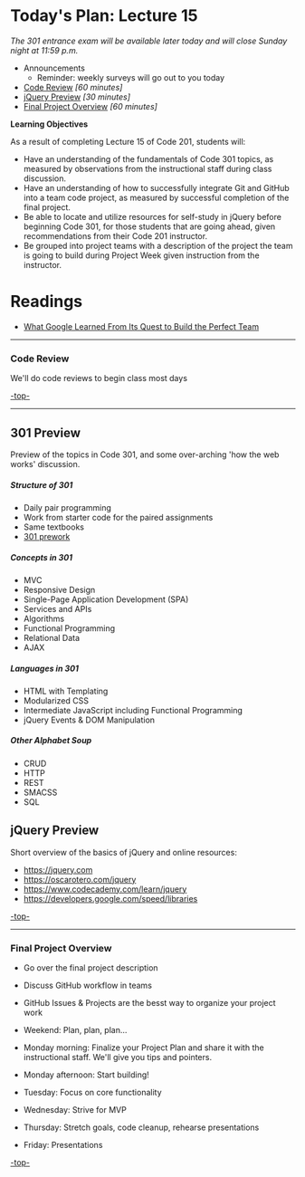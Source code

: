 <a id="top"></a>
# Today's Plan: Lecture 15

*The 301 entrance exam will be available later today and will close Sunday night at 11:59 p.m.*

- Announcements
  - Reminder: weekly surveys will go out to you today
- [Code Review](#codereview) *[60 minutes]*
- [jQuery Preview](#jquery) *[30 minutes]*
- [Final Project Overview](#project) *[60 minutes]*

**Learning Objectives**

As a result of completing Lecture 15 of Code 201, students will:
- Have an understanding of the fundamentals of Code 301 topics, as measured by observations from the instructional staff during class discussion.
- Have an understanding of how to successfully integrate Git and GitHub into a team code project, as measured by successful completion of the final project.
- Be able to locate and utilize resources for self-study in jQuery before beginning Code 301, for those students that are going ahead, given recommendations from their Code 201 instructor.
- Be grouped into project teams with a description of the project the team is going to build during Project Week given instruction from the instructor.

# Readings

- [What Google Learned From Its Quest to Build the Perfect Team](https://www.nytimes.com/2016/02/28/magazine/what-google-learned-from-its-quest-to-build-the-perfect-team.html)

---

<a id="codereview"></a>
### Code Review

We'll do code reviews to begin class most days

[-top-](#top)

---

<a id="301"></a>
## 301 Preview

Preview of the topics in Code 301, and some over-arching 'how the web works' discussion.

##### Structure of 301
- Daily pair programming
- Work from starter code for the paired assignments
- Same textbooks
- [301 prework](https://github.com/codefellows/code-301-prework)

##### Concepts in 301
- MVC
- Responsive Design
- Single-Page Application Development (SPA)
- Services and APIs
- Algorithms
- Functional Programming
- Relational Data
- AJAX

##### Languages in 301
- HTML with Templating
- Modularized CSS
- Intermediate JavaScript including Functional Programming
- jQuery Events & DOM Manipulation

##### Other Alphabet Soup
- CRUD
- HTTP
- REST
- SMACSS
- SQL

## jQuery Preview

Short overview of the basics of jQuery and online resources:

- https://jquery.com
- https://oscarotero.com/jquery
- https://www.codecademy.com/learn/jquery
- https://developers.google.com/speed/libraries

[-top-](#top)

---

<a id="project"></a>
### Final Project Overview

- Go over the final project description
- Discuss GitHub workflow in teams
- GitHub Issues & Projects are the besst way to organize your project work

- Weekend: Plan, plan, plan...
- Monday morning: Finalize your Project Plan and share it with the instructional staff. We'll give you tips and pointers.
- Monday afternoon: Start building!
- Tuesday: Focus on core functionality
- Wednesday: Strive for MVP
- Thursday: Stretch goals, code cleanup, rehearse presentations
- Friday: Presentations

[-top-](#top)
